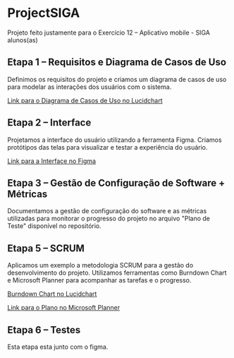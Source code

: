 # ProjectSIGA

Projeto feito justamente para o Exercício 12 – Aplicativo mobile - SIGA alunos(as)

## Etapa 1 – Requisitos e Diagrama de Casos de Uso
Definimos os requisitos do projeto e criamos um diagrama de casos de uso para modelar as interações dos usuários com o sistema.

[Link para o Diagrama de Casos de Uso no Lucidchart](https://lucid.app/users/registerOrLogin/free?showLogin=false&invitationId=inv_3afb1d58-380c-43bf-af70-edd4cbff82f1&productOpt=chart&invitationType=documentAcceptance&returnUrlOverride=%2Flucidchart%2Fab72e587-325f-4ef6-a359-0054ae1f3e23%2Fedit%3Fviewport_loc%3D41%252C194%252C4039%252C1978%252C.Q4MUjXso07N%26invitationId%3Dinv_3afb1d58-380c-43bf-af70-edd4cbff82f1%26classId%3D1623ee19-c3e8-4a0c-88a0-37170fca2091%26assignmentId%3Dabe00cf1-11b6-4699-8c72-6b1f83c36e44%26submissionId%3D074eb474-74ea-c2be-ee95-e0894dff5b6b)

## Etapa 2 – Interface
Projetamos a interface do usuário utilizando a ferramenta Figma. Criamos protótipos das telas para visualizar e testar a experiência do usuário.

[Link para a Interface no Figma](https://www.figma.com/files/team/1381688882350046359/project/242784991/Siga?fuid=1381688879930738449)

## Etapa 3 – Gestão de Configuração de Software + Métricas
Documentamos a gestão de configuração do software e as métricas utilizadas para monitorar o progresso do projeto no arquivo "Plano de Teste" disponível no repositório.

## Etapa 5 – SCRUM
Aplicamos um exemplo a metodologia SCRUM para a gestão do desenvolvimento do projeto. Utilizamos ferramentas como Burndown Chart e Microsoft Planner para acompanhar as tarefas e o progresso.

[Burndown Chart no Lucidchart](https://lucid.app/lucidchart/ab72e587-325f-4ef6-a359-0054ae1f3e23/edit?viewport_loc=41%2C194%2C4039%2C1978%2C.Q4MUjXso07N&invitationId=inv_3afb1d58-380c-43bf-af70-edd4cbff82f1)

[Link para o Plano no Microsoft Planner](https://tasks.office.com/fatec.sp.gov.br/Home/PlanViews/C6inXESO20mN_VM1JgpLBWQAGZQw?Type=PlanLink&Channel=Link&CreatedTime=638536526240930000)

## Etapa 6 – Testes
Esta etapa esta junto com o figma. 

